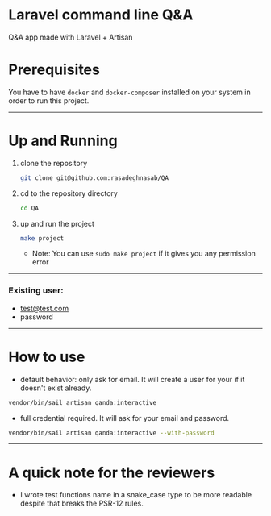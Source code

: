 # Laravel command line Q&A

Q&A app made with Laravel + Artisan

# Prerequisites

You have to have `docker` and `docker-composer` installed on your system in order to run this project.

---
# Up and Running
1. clone the repository
    ```bash
    git clone git@github.com:rasadeghnasab/QA
    ```

2. cd to the repository directory
    ```bash
    cd QA
    ```
    
3. up and run the project
    ```bash
    make project
    ```
    - Note: You can use `sudo make project` if it gives you any permission error
---
### Existing user:

- test@test.com
- password

---
# How to use

- default behavior: only ask for email. It will create a user for your if it doesn't exist already.

```bash
vendor/bin/sail artisan qanda:interactive
```

- full credential required. It will ask for your email and password.
```bash
vendor/bin/sail artisan qanda:interactive --with-password
```

---
# A quick note for the reviewers

- I wrote test functions name in a snake_case type to be more readable despite that breaks the PSR-12 rules.
